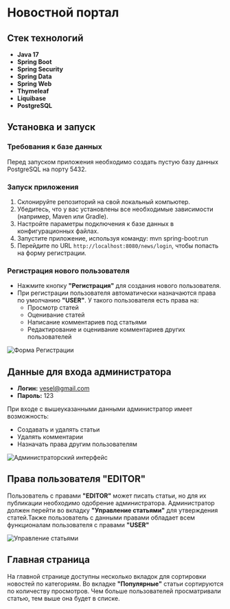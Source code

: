 # Новостной портал

## Стек технологий
- **Java 17**
- **Spring Boot**
- **Spring Security**
- **Spring Data**
- **Spring Web**
- **Thymeleaf**
- **Liquibase**
- **PostgreSQL**

## Установка и запуск

### Требования к базе данных
Перед запуском приложения необходимо создать пустую базу данных PostgreSQL на порту 5432.

### Запуск приложения
1. Склонируйте репозиторий на свой локальный компьютер.
2. Убедитесь, что у вас установлены все необходимые зависимости (например, Maven или Gradle).
3. Настройте параметры подключения к базе данных в конфигурационных файлах.
4. Запустите приложение, используя команду:
mvn spring-boot:run
5. Перейдите по URL `http://localhost:8080/news/login`, чтобы попасть на форму регистрации.

### Регистрация нового пользователя
- Нажмите кнопку **"Регистрация"** для создания нового пользователя.
- При регистрации пользователя автоматически назначаются права по умолчанию **"USER"**. У такого пользователя есть права на:
  - Просмотр статей
  - Оценивание статей
  - Написание комментариев под статьями
  - Редактирование и оценивание комментариев других пользователей

![Форма Регистрации](https://github.com/zxcvesel/NewsService/issues/1#issue-3061198959)

## Данные для входа администратора
- **Логин:** vesel@gmail.com
- **Пароль:** 123

При входе с вышеуказанными данными администратор имеет возможность:
- Создавать и удалять статьи
- Удалять комментарии
- Назначать права другим пользователям

![Администраторский интерфейс](https://private-user-images.githubusercontent.com/121201082/443394081-0c9ad74c-9670-4e1c-857d-b81eba26817e.png?jwt=eyJhbGciOiJIUzI1NiIsInR5cCI6IkpXVCJ9.eyJpc3MiOiJnaXRodWIuY29tIiwiYXVkIjoicmF3LmdpdGh1YnVzZXJjb250ZW50LmNvbSIsImtleSI6ImtleTUiLCJleHAiOjE3NDcxNzAyMjcsIm5iZiI6MTc0NzE2OTkyNywicGF0aCI6Ii8xMjEyMDEwODIvNDQzMzk0MDgxLTBjOWFkNzRjLTk2NzAtNGUxYy04NTdkLWI4MWViYTI2ODE3ZS5wbmc_WC1BbXotQWxnb3JpdGhtPUFXUzQtSE1BQy1TSEEyNTYmWC1BbXotQ3JlZGVudGlhbD1BS0lBVkNPRFlMU0E1M1BRSzRaQSUyRjIwMjUwNTEzJTJGdXMtZWFzdC0xJTJGczMlMkZhd3M0X3JlcXVlc3QmWC1BbXotRGF0ZT0yMDI1MDUxM1QyMDU4NDdaJlgtQW16LUV4cGlyZXM9MzAwJlgtQW16LVNpZ25hdHVyZT0wMzNkN2U5YjAyYTc0NjllMDJhYTdiMDdlZTRkMGZhNjNiMjYxMmFjMWM1MmNiMGFjMThlYTg0NDdlMDA2ODRmJlgtQW16LVNpZ25lZEhlYWRlcnM9aG9zdCJ9.feXpCgP6pQ69CIHS4_fAqgnTejiiXwbfaDZayu8zB78)

## Права пользователя "EDITOR"
Пользователь с правами **"EDITOR"** может писать статьи, но для их публикации необходимо одобрение администратора. Администратор должен перейти во вкладку **"Управление статьями"** для утверждения статей.Также пользователь с данными правами обладает всем функционалам пользователя с правами **"USER"**

![Управление статьями](https://github.com/zxcvesel/NewsService/issues/3#issue-3061204837)

## Главная страница
На главной странице доступны несколько вкладок для сортировки новостей по категориям. Во вкладке **"Популярные"** статьи сортируются по количеству просмотров. Чем больше пользователей просматривали статью, тем выше она будет в списке.
